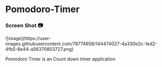 # Pomodoro-Timer
<h3>Screen Shot 📷</h3>
![image](https://user-images.githubusercontent.com/78774658/144474027-4a330e2c-1ed2-4fb5-8e44-a56370803727.png)
<p>Pomodoro Timer is an Count down timer application</p>
